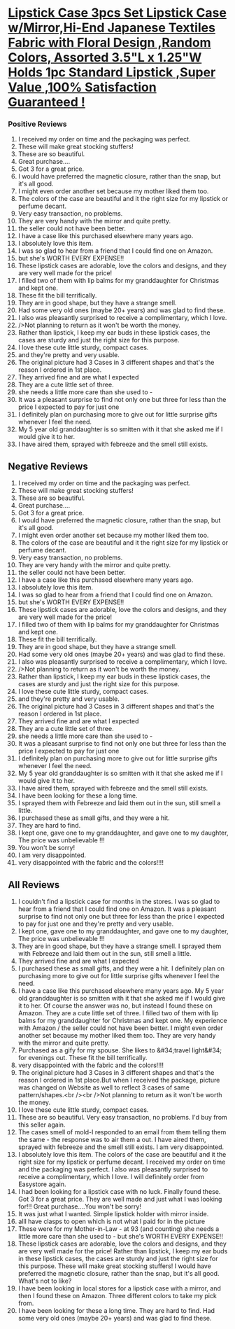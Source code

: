 # [Lipstick Case 3pcs Set Lipstick Case w/Mirror,Hi-End Japanese Textiles Fabric with Floral Design ,Random Colors, Assorted 3.5&quot;L x 1.25&quot;W Holds 1pc Standard Lipstick ,Super Value ,100% Satisfaction Guaranteed !](https://products.checkmycream.com/products/Lipstick-Case-3pcs-Set-Lipstick-Case-wMirrorHi-End-Japanese-Textiles-Fabric-with-Floral-Design-Random-Colors-Assorted-3.5&quot;L-x-1.25&quot;W-Holds-1pc-Standard-Lipstick-Super-Value-100percent-Satisfaction-Guaranteed-!.html)

### Positive Reviews

<ol>
      <li>I received my order on time and the packaging was perfect.</li>
      <li>These will make great stocking stuffers!  </li>
      <li>These are so beautiful.  </li>
      <li>Great purchase....</li>
      <li>Got 3 for a great price.  </li>
      <li>I would have preferred the magnetic closure, rather than the snap, but it&#x27;s all good.  </li>
      <li>I might even order another set because my mother liked them too.  </li>
      <li>The colors of the case are beautiful and it the right size for my lipstick or perfume decant.  </li>
      <li>Very easy transaction, no problems.</li>
      <li>They are very handy with the mirror and quite pretty.</li>
      <li>the seller could not have been better.  </li>
      <li>I have a case like this purchased elsewhere many years ago.  </li>
      <li>I absolutely love this item.  </li>
      <li>I was so glad to hear from a friend that I could find one on Amazon.  </li>
      <li>but she&#x27;s WORTH EVERY EXPENSE!!</li>
      <li>These lipstick cases are adorable, love the colors and designs, and they are very well made for the price!  </li>
      <li>I filled two of them with lip balms for my granddaughter for Christmas and kept one.  </li>
      <li>These fit the bill terrifically.</li>
      <li>They are in good shape, but they have a strange smell.</li>
      <li>Had some very old ones (maybe 20+ years) and was glad to find these.</li>
      <li>I also was pleasantly surprised to receive a complimentary, which I love.  </li>
      <li>/&gt;Not planning to return as it won&#x27;t be worth the money.</li>
      <li>Rather than lipstick, I keep my ear buds in these lipstick cases, the cases are sturdy and just the right size for this purpose.  </li>
      <li>I love these cute little sturdy, compact cases.</li>
      <li>and they&#x27;re pretty and very usable.</li>
      <li>The original picture had 3 Cases in 3 different shapes and that&#x27;s the reason I ordered in 1st place.</li>
      <li>They arrived fine and are what I expected</li>
      <li>They are a cute little set of three.  </li>
      <li>she needs a little more care than she used to -</li>
      <li>It was a pleasant surprise to find not only one but three for less than the price I expected to pay for just one</li>
      <li>I definitely plan on purchasing more to give out for little surprise gifts whenever I feel the need.</li>
      <li>My 5 year old granddaughter is so smitten with it that she asked me if I would give it to her.  </li>
      <li>I have aired them, sprayed with febreeze and the smell still exists.</li>
</ol>


<h2>Negative Reviews</h2>
<ol>
<li> I received my order on time and the packaging was perfect.</li>
<li> These will make great stocking stuffers!  </li>
<li> These are so beautiful.  </li>
<li> Great purchase....</li>
<li> Got 3 for a great price.  </li>
<li> I would have preferred the magnetic closure, rather than the snap, but it&#x27;s all good.  </li>
<li> I might even order another set because my mother liked them too.  </li>
<li> The colors of the case are beautiful and it the right size for my lipstick or perfume decant.  </li>
<li> Very easy transaction, no problems.</li>
<li> They are very handy with the mirror and quite pretty.</li>
<li> the seller could not have been better.  </li>
<li> I have a case like this purchased elsewhere many years ago.  </li>
<li> I absolutely love this item.  </li>
<li> I was so glad to hear from a friend that I could find one on Amazon.  </li>
<li> but she&#x27;s WORTH EVERY EXPENSE!!</li>
<li> These lipstick cases are adorable, love the colors and designs, and they are very well made for the price!  </li>
<li> I filled two of them with lip balms for my granddaughter for Christmas and kept one.  </li>
<li> These fit the bill terrifically.</li>
<li> They are in good shape, but they have a strange smell.</li>
<li> Had some very old ones (maybe 20+ years) and was glad to find these.</li>
<li> I also was pleasantly surprised to receive a complimentary, which I love.  </li>
<li> /&gt;Not planning to return as it won&#x27;t be worth the money.</li>
<li> Rather than lipstick, I keep my ear buds in these lipstick cases, the cases are sturdy and just the right size for this purpose.  </li>
<li> I love these cute little sturdy, compact cases.</li>
<li> and they&#x27;re pretty and very usable.</li>
<li> The original picture had 3 Cases in 3 different shapes and that&#x27;s the reason I ordered in 1st place.</li>
<li> They arrived fine and are what I expected</li>
<li> They are a cute little set of three.  </li>
<li> she needs a little more care than she used to -</li>
<li> It was a pleasant surprise to find not only one but three for less than the price I expected to pay for just one</li>
<li> I definitely plan on purchasing more to give out for little surprise gifts whenever I feel the need.</li>
<li> My 5 year old granddaughter is so smitten with it that she asked me if I would give it to her.  </li>
<li> I have aired them, sprayed with febreeze and the smell still exists.</li>
<li> I have been looking for these a long time.  </li>
<li> I sprayed them with Febreeze and laid them out in the sun, still smell a little.</li>
<li> I purchased these as small gifts, and they were a hit.  </li>
<li> They are hard to find.  </li>
<li> I kept one, gave one to my granddaughter, and gave one to my daughter,  The price was unbelievable !!!</li>
<li> You won&#x27;t be sorry!</li>
<li> I am  very disappointed.</li>
<li> very disappointed with the fabric and the colors!!!!</li>
</ol>

<h2>All Reviews</h2>

<ol>
    <li> I couldn&#x27;t find a lipstick case for months in the stores.  I was so glad to hear from a friend that I could find one on Amazon.  It was a pleasant surprise to find not only one but three for less than the price I expected to pay for just one and they&#x27;re pretty and very usable.</li>
    <li> I kept one, gave one to my granddaughter, and gave one to my daughter,  The price was unbelievable !!!</li>
    <li> They are in good shape, but they have a strange smell. I sprayed them with Febreeze and laid them out in the sun, still smell a little.</li>
    <li> They arrived fine and are what I expected</li>
    <li> I purchased these as small gifts, and they were a hit.  I definitely plan on purchasing more to give out for little surprise gifts whenever I feel the need.</li>
    <li> I have a case like this purchased elsewhere many years ago.  My 5 year old granddaughter is so smitten with it that she asked me if I would give it to her.  Of course the answer was no, but instead I found these on Amazon.  They are a cute little set of three.  I filled two of them with lip balms for my granddaughter for Christmas and kept one.  My experience with Amazon / the seller could not have been better.  I might even order another set because my mother liked them too.  They are very handy with the mirror and quite pretty.</li>
    <li> Purchased as a gify for my spouse.  She likes to &amp;#34;travel light&amp;#34; for evenings out.  These fit the bill terrifically.</li>
    <li> very disappointed with the fabric and the colors!!!!</li>
    <li> The original picture had 3 Cases in 3 different shapes and that&#x27;s the reason I ordered in 1st place.But when I received the package, picture was changed on Website as well to reflect 3 cases of same pattern/shapes.&lt;br /&gt;&lt;br /&gt;Not planning to return as it won&#x27;t be worth the money.</li>
    <li> I love these cute little sturdy, compact cases.</li>
    <li> These are so beautiful.  Very easy transaction, no problems. I&#x27;d buy from this seller again.</li>
    <li> The cases smell of mold-I responded to an email from them telling them the same - the response was to air them a out. I have aired them, sprayed with febreeze and the smell still exists. I am  very disappointed.</li>
    <li> I absolutely love this item.  The colors of the case are beautiful and it the right size for my lipstick or perfume decant.  I received my order on time and the packaging was perfect. I also was pleasantly surprised to receive a complimentary, which I love.  I will definitely order from Easystore again.</li>
    <li> I had been looking for a lipstick case with no luck.  Finally found these.  Got 3 for a great price.  They are well made and just what I was looking for!!! Great purchase....You won&#x27;t be sorry!</li>
    <li> It was just what I wanted.  Simple lipstick  holder with mirror inside.</li>
    <li> alll have clasps to open which is not what I paid for in the picture</li>
    <li> These were for my Mother-in-Law - at 93 (and counting) she needs a little more care than she used to - but she&#x27;s WORTH EVERY EXPENSE!!</li>
    <li> These lipstick cases are adorable, love the colors and designs, and they are very well made for the price!  Rather than lipstick, I keep my ear buds in these lipstick cases, the cases are sturdy and just the right size for this purpose.  These will make great stocking stuffers!  I would have preferred the magnetic closure, rather than the snap, but it&#x27;s all good.  What&#x27;s not to like?</li>
    <li> I have been looking in local stores for a lipstick case with a mirror, and then I found these on Amazon. Three different colors to take my pick from.</li>
    <li> I have been looking for these a long time.  They are hard to find.  Had some very old ones (maybe 20+ years) and was glad to find these.</li>
</ol>




